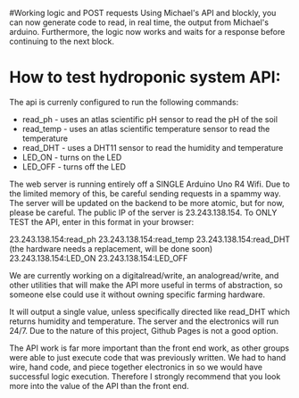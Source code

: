#Working logic and POST requests
Using Michael's API and blockly, you can now generate code to read, in real time, the output from Michael's arduino.
Furthermore, the logic now works and waits for a response before continuing to the next block.

# How to test hydroponic system API:
The api is currenly configured to run the following commands:
- read_ph - uses an atlas scientific pH sensor to read the pH of the soil
- read_temp - uses an atlas scientific temperature sensor to read the temperature
- read_DHT - uses a DHT11 sensor to read the humidity and temperature
- LED_ON - turns on the LED
- LED_OFF - turns off the LED

The web server is running entirely off a SINGLE Arduino Uno R4 Wifi. Due to the
limited memory of this, be careful sending requests in a spammy way. The server
will be updated on the backend to be more atomic, but for now, please be careful.
The public IP of the server is 23.243.138.154. To ONLY TEST the API, enter in
this format in your browser:

23.243.138.154:read_ph
23.243.138.154:read_temp
23.243.138.154:read_DHT (the hardware needs a replacement, will be done soon)
23.243.138.154:LED_ON
23.243.138.154:LED_OFF

We are currently working on a digitalread/write, an analogread/write, and other
utilities that will make the API more useful in terms of abstraction, so someone
else could use it without owning specific farming hardware.

It will output a single value, unless specifically directed like read_DHT which
returns humidity and temperature. The server and the electronics will run 24/7.
Due to the nature of this project, Github Pages is not a good option.

The API work is far more important than the front end work, as other groups were able to
just execute code that was previously written. We had to hand wire, hand code,
and piece together electronics in so we would have successful logic execution.
Therefore I strongly recommend that you look more into the value of the API than
the front end.
